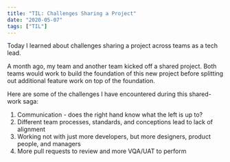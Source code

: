 ```yaml
---
title: "TIL: Challenges Sharing a Project"
date: "2020-05-07"
tags: ["TIL"]
---
```


Today I learned about challenges sharing a project across teams as a tech lead.

A month ago, my team and another team kicked off a shared project. Both teams would work to build the foundation of this new project before splitting out additional feature work on top of the foundation.

Here are some of the challenges I have encountered during this shared-work saga:

1. Communication - does the right hand know what the left is up to?
2. Different team processes, standards, and conceptions lead to lack of alignment
3. Working not with just more developers, but more designers, product people, and managers
4. More pull requests to review and more VQA/UAT to perform
